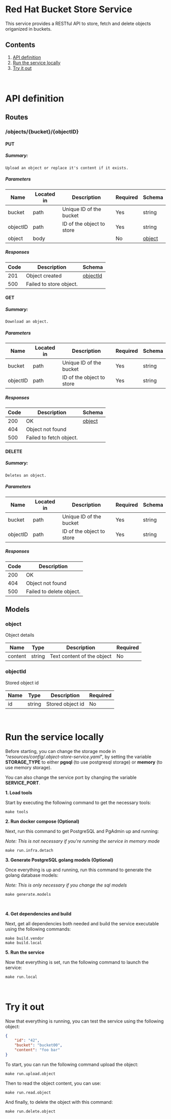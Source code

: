 # Red Hat Bucket Store Service
This service provides a RESTful API to store, fetch and delete objects origanized in buckets.

## Contents
1. [API definition](#API-definition)
2. [Run the service locally](#run-the-service-locally)
3. [Try it out](#try-it-out)

<br/>

# API definition
## **Routes**
### /objects/{bucket}/{objectID}

#### **PUT**
##### Summary:

    Upload an object or replace it's content if it exists.

##### Parameters

| Name | Located in | Description | Required | Schema |
| ---- | ---------- | ----------- | -------- | ---- |
| bucket | path | Unique ID of the bucket | Yes | string |
| objectID | path | ID of the object to store | Yes | string |
| object | body |  | No | [object](#object) |

##### Responses

| Code | Description | Schema |
| ---- | ----------- | ------ |
| 201 | Object created | [objectId](#objectId) |
| 500 | Failed to store object. |  |

#### **GET**
##### Summary:

    Download an object.

##### Parameters

| Name | Located in | Description | Required | Schema |
| ---- | ---------- | ----------- | -------- | ---- |
| bucket | path | Unique ID of the bucket | Yes | string |
| objectID | path | ID of the object to store | Yes | string |

##### Responses

| Code | Description | Schema |
| ---- | ----------- | ------ |
| 200 | OK | [object](#object) |
| 404 | Object not found |  |
| 500 | Failed to fetch object. |  |

#### **DELETE**
##### Summary:

    Deletes an object.

##### Parameters

| Name | Located in | Description | Required | Schema |
| ---- | ---------- | ----------- | -------- | ---- |
| bucket | path | Unique ID of the bucket | Yes | string |
| objectID | path | ID of the object to store | Yes | string |

##### Responses

| Code | Description |
| ---- | ----------- |
| 200 | OK |
| 404 | Object not found |
| 500 | Failed to delete object. |


## **Models**

### **object**

Object details

| Name | Type | Description | Required |
| ---- | ---- | ----------- | -------- |
| content | string | Text content of the object | No |

### **objectId**

Stored object id

| Name | Type | Description | Required |
| ---- | ---- | ----------- | -------- |
| id | string | Stored object id | No | 

<br/>

# Run the service locally

Before starting, you can change the storage mode in *"resources/config/.object-store-service.yaml*", by setting the variable **STORAGE_TYPE** to either **pgsql** (to use postgresql storage) or **memory** (to use memory storage). 

You can also change the service port by changing the variable **SERVICE_PORT**.

  **1. Load tools**

Start by executing the following command to get the necessary tools:
    
    make tools

  **2. Run docker compose (Optional)**

Next, run this command to get PostgreSQL and PgAdmin up and running:

*Note: This is not necessary if you're running the service in memory mode*

    make run.infra.detach


  **3. Generate PostgreSQL golang models (Optional)**

Once everything is up and running, run this command to generate the golang database models:

*Note: This is only necessary if you change the sql models*

    make generate.models


<br/>

  **4. Get dependencies and build**

Next, get all dependencies both needed and build the service executable using the following commands:

    make build.vendor
    make build.local

  **5. Run the service**

Now that everything is set, run the following command to launch the service:

    make run.local

<br/>

# Try it out

Now that everything is running, you can test the service using the following object:
```json
{
    "id": "42",
    "bucket": "bucket00",
    "content": "foo bar"
}
```

To start, you can run the following command upload the object:

    make run.upload.object

Then to read the object content, you can use:

    make run.read.object

And finally, to delete the object with this command:

    make run.delete.object
